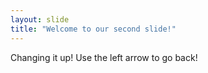 ```yaml
---
layout: slide
title: "Welcome to our second slide!"
---
```

Changing it up!
Use the left arrow to go back!
